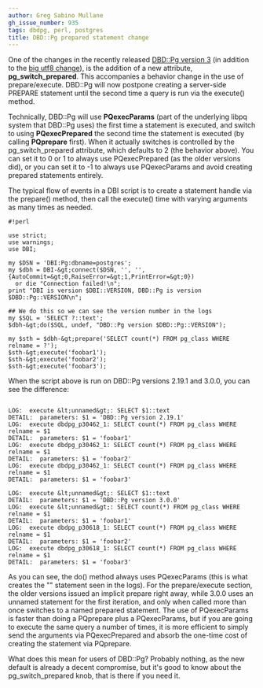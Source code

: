 ```yaml
---
author: Greg Sabino Mullane
gh_issue_number: 935
tags: dbdpg, perl, postgres
title: DBD::Pg prepared statement change
---
```




One of the changes in the recently released [DBD::Pg version 3](http://blog.endpoint.com/2014/02/perl-postgresql-driver-dbdpg-300.html) (in addition to the [big utf8 change](http://blog.endpoint.com/2014/02/dbdpg-utf-8-perl-postgresql.html)), is the addition of a new attribute, **pg_switch_prepared**. This accompanies a behavior change in the use of prepare/execute. DBD::Pg will now postpone creating a server-side PREPARE statement until the second time a query is run via the execute() method.

Technically, DBD::Pg will use **PQexecParams** (part of the underlying libpq system that DBD::Pg uses) the first time a statement is executed, and switch to using **PQexecPrepared** the second time the statement is executed (by calling **PQprepare** first). When it actually switches is controlled by the pg_switch_prepared attribute, which defaults to 2 (the behavior above). You can set it to 0 or 1 to always use PQexecPrepared (as the older versions did), or you can set it to -1 to always use PQexecParams and avoid creating prepared statements entirely.

The typical flow of events in a DBI script is to create a statement handle via the prepare() method, then call the execute() time with varying arguments as many times as needed.

```
#!perl

use strict;
use warnings;
use DBI;

my $DSN = 'DBI:Pg:dbname=postgres';
my $dbh = DBI-&gt;connect($DSN, '', '', {AutoCommit=&gt;0,RaiseError=&gt;1,PrintError=&gt;0})
  or die "Connection failed!\n";
print "DBI is version $DBI::VERSION, DBD::Pg is version $DBD::Pg::VERSION\n";

## We do this so we can see the version number in the logs
my $SQL = 'SELECT ?::text';
$dbh-&gt;do($SQL, undef, "DBD::Pg version $DBD::Pg::VERSION");

my $sth = $dbh-&gt;prepare('SELECT count(*) FROM pg_class WHERE relname = ?');
$sth-&gt;execute('foobar1');
$sth-&gt;execute('foobar2');
$sth-&gt;execute('foobar3');

```

When the script above is run on DBD::Pg versions 2.19.1 and 3.0.0, you can see the difference:

```

LOG:  execute &lt;unnamed&gt;: SELECT $1::text
DETAIL:  parameters: $1 = 'DBD::Pg version 2.19.1'
LOG:  execute dbdpg_p30462_1: SELECT count(*) FROM pg_class WHERE relname = $1
DETAIL:  parameters: $1 = 'foobar1'
LOG:  execute dbdpg_p30462_1: SELECT count(*) FROM pg_class WHERE relname = $1
DETAIL:  parameters: $1 = 'foobar2'
LOG:  execute dbdpg_p30462_1: SELECT count(*) FROM pg_class WHERE relname = $1
DETAIL:  parameters: $1 = 'foobar3'

LOG:  execute &lt;unnamed&gt;: SELECT $1::text
DETAIL:  parameters: $1 = 'DBD::Pg version 3.0.0'
LOG:  execute &lt;unnamed&gt;: SELECT count(*) FROM pg_class WHERE relname = $1
DETAIL:  parameters: $1 = 'foobar1'
LOG:  execute dbdpg_p30618_1: SELECT count(*) FROM pg_class WHERE relname = $1
DETAIL:  parameters: $1 = 'foobar2'
LOG:  execute dbdpg_p30618_1: SELECT count(*) FROM pg_class WHERE relname = $1
DETAIL:  parameters: $1 = 'foobar3'

```

As you can see, the do() method always uses PQexecParams (this is what creates the "<unnamed>" statement seen in the logs). For the prepare/execute section, the older versions issued an implicit prepare right away, while 3.0.0 uses an unnamed statement for the first iteration, and only when called more than once switches to a named prepared statement. The use of PQexecParams is faster than doing a PQprepare plus a PQexecParams, but if you are going to execute the same query a number of times, it is more efficient to simply send the arguments via PQexecPrepared and absorb the one-time cost of creating the statement via PQprepare.

What does this mean for users of DBD::Pg? Probably nothing, as the new default is already a decent compromise, but it's good to know about the pg_switch_prepared knob, that is there if you need it.


